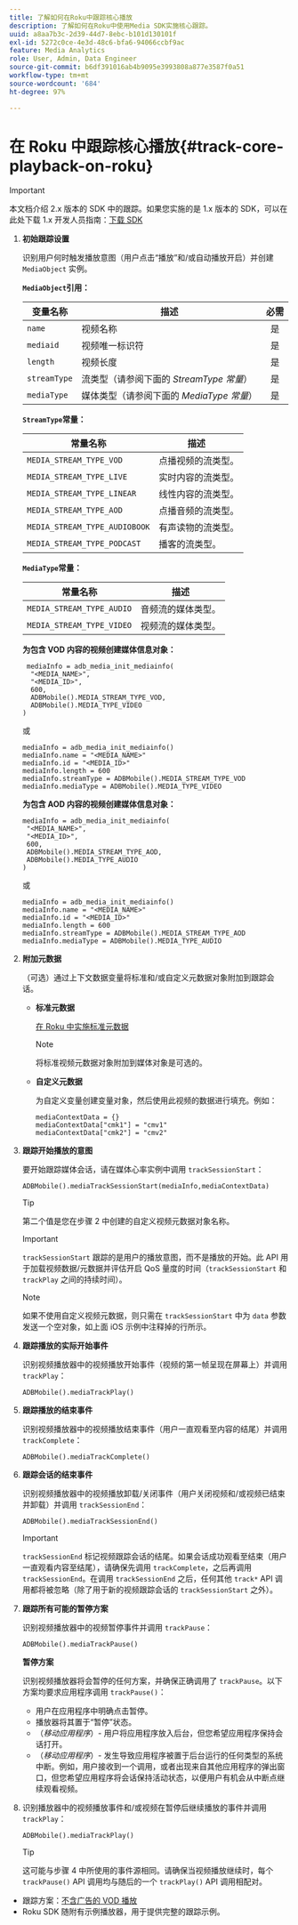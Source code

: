 ```yaml
---
title: 了解如何在Roku中跟踪核心播放
description: 了解如何在Roku中使用Media SDK实施核心跟踪。
uuid: a8aa7b3c-2d39-44d7-8ebc-b101d130101f
exl-id: 5272c0ce-4e3d-48c6-bfa6-94066ccbf9ac
feature: Media Analytics
role: User, Admin, Data Engineer
source-git-commit: b6df391016ab4b9095e3993808a877e3587f0a51
workflow-type: tm+mt
source-wordcount: '684'
ht-degree: 97%

---
```


# 在 Roku 中跟踪核心播放{#track-core-playback-on-roku}

>[!IMPORTANT]
>本文档介绍 2.x 版本的 SDK 中的跟踪。如果您实施的是 1.x 版本的 SDK，可以在此处下载 1.x 开发人员指南：[下载 SDK](/help/sdk-implement/download-sdks.md)

1. **初始跟踪设置**

   识别用户何时触发播放意图（用户点击“播放”和/或自动播放开启）并创建 `MediaObject` 实例。

   **`MediaObject`引用：**

   | 变量名称 | 描述 | 必需 |
   | --- | --- | :---: |
   | `name` | 视频名称 | 是 |
   | `mediaid` | 视频唯一标识符 | 是 |
   | `length` | 视频长度 | 是 |
   | `streamType` | 流类型（请参阅下面的 _StreamType 常量_） | 是 |
   | `mediaType` | 媒体类型（请参阅下面的 _MediaType 常量_） | 是 |

   **`StreamType`常量：**

   | 常量名称 | 描述   |
   |---|---|
   | `MEDIA_STREAM_TYPE_VOD` | 点播视频的流类型。 |
   | `MEDIA_STREAM_TYPE_LIVE` | 实时内容的流类型。 |
   | `MEDIA_STREAM_TYPE_LINEAR` | 线性内容的流类型。 |
   | `MEDIA_STREAM_TYPE_AOD` | 点播音频的流类型。 |
   | `MEDIA_STREAM_TYPE_AUDIOBOOK` | 有声读物的流类型。 |
   | `MEDIA_STREAM_TYPE_PODCAST` | 播客的流类型。 |

   **`MediaType`常量：**

   | 常量名称 | 描述 |
   |---|---|
   | `MEDIA_STREAM_TYPE_AUDIO` | 音频流的媒体类型。 |
   | `MEDIA_STREAM_TYPE_VIDEO` | 视频流的媒体类型。 |

   **为包含 VOD 内容的视频创建媒体信息对象：**

   ```
    mediaInfo = adb_media_init_mediainfo(
     "<MEDIA_NAME>",
     "<MEDIA_ID>",
     600,
     ADBMobile().MEDIA_STREAM_TYPE_VOD,
     ADBMobile().MEDIA_TYPE_VIDEO
   )
   ```

   或

   ```
   mediaInfo = adb_media_init_mediainfo()
   mediaInfo.name = "<MEDIA_NAME>"
   mediaInfo.id = "<MEDIA_ID>"
   mediaInfo.length = 600
   mediaInfo.streamType = ADBMobile().MEDIA_STREAM_TYPE_VOD
   mediaInfo.mediaType = ADBMobile().MEDIA_TYPE_VIDEO
   ```

   **为包含 AOD 内容的视频创建媒体信息对象：**

   ```
   mediaInfo = adb_media_init_mediainfo(
    "<MEDIA_NAME>",
    "<MEDIA_ID>",
    600,
    ADBMobile().MEDIA_STREAM_TYPE_AOD,
    ADBMobile().MEDIA_TYPE_AUDIO
   )
   ```

   或

   ```
   mediaInfo = adb_media_init_mediainfo()
   mediaInfo.name = "<MEDIA_NAME>"
   mediaInfo.id = "<MEDIA_ID>"
   mediaInfo.length = 600
   mediaInfo.streamType = ADBMobile().MEDIA_STREAM_TYPE_AOD
   mediaInfo.mediaType = ADBMobile().MEDIA_TYPE_AUDIO
   ```

1. **附加元数据**

   （可选）通过上下文数据变量将标准和/或自定义元数据对象附加到跟踪会话。

   * **标准元数据**

      [在 Roku 中实施标准元数据](/help/sdk-implement/track-av-playback/impl-std-metadata/impl-std-metadata-roku.md)

      >[!NOTE]
      >将标准视频元数据对象附加到媒体对象是可选的。

   * **自定义元数据**

      为自定义变量创建变量对象，然后使用此视频的数据进行填充。例如：

      ```
      mediaContextData = {}
      mediaContextData["cmk1"] = "cmv1"
      mediaContextData["cmk2"] = "cmv2"
      ```

1. **跟踪开始播放的意图**

   要开始跟踪媒体会话，请在媒体心率实例中调用 `trackSessionStart`：

   ```
   ADBMobile().mediaTrackSessionStart(mediaInfo,mediaContextData)
   ```

   >[!TIP]
   >第二个值是您在步骤 2 中创建的自定义视频元数据对象名称。

   >[!IMPORTANT]
   >`trackSessionStart` 跟踪的是用户的播放意图，而不是播放的开始。此 API 用于加载视频数据/元数据并评估开启 QoS 量度的时间（`trackSessionStart` 和 `trackPlay` 之间的持续时间）。

   >[!NOTE]
   >如果不使用自定义视频元数据，则只需在 `trackSessionStart` 中为 `data` 参数发送一个空对象，如上面 iOS 示例中注释掉的行所示。

1. **跟踪播放的实际开始事件**

   识别视频播放器中的视频播放开始事件（视频的第一帧呈现在屏幕上）并调用 `trackPlay`：

   ```
   ADBMobile().mediaTrackPlay()
   ```

1. **跟踪播放的结束事件**

   识别视频播放器中的视频播放结束事件（用户一直观看至内容的结尾）并调用 `trackComplete`：

   ```
   ADBMobile().mediaTrackComplete()
   ```

1. **跟踪会话的结束事件**

   识别视频播放器中的视频播放卸载/关闭事件（用户关闭视频和/或视频已结束并卸载）并调用 `trackSessionEnd`：

   ```
   ADBMobile().mediaTrackSessionEnd()
   ```

   >[!IMPORTANT]
   >`trackSessionEnd` 标记视频跟踪会话的结尾。如果会话成功观看至结束（用户一直观看内容至结尾），请确保先调用 `trackComplete`，之后再调用 `trackSessionEnd`。在调用 `trackSessionEnd` 之后，任何其他 `track*` API 调用都将被忽略（除了用于新的视频跟踪会话的 `trackSessionStart` 之外）。

1. **跟踪所有可能的暂停方案**

   识别视频播放器中的视频暂停事件并调用 `trackPause`：

   ```
   ADBMobile().mediaTrackPause()
   ```

   **暂停方案**

   识别视频播放器将会暂停的任何方案，并确保正确调用了 `trackPause`。以下方案均要求应用程序调用 `trackPause()`：

   * 用户在应用程序中明确点击暂停。
   * 播放器将其置于“暂停”状态。
   * （*移动应用程序*）- 用户将应用程序放入后台，但您希望应用程序保持会话打开。
   * （*移动应用程序*）- 发生导致应用程序被置于后台运行的任何类型的系统中断。例如，用户接收到一个调用，或者出现来自其他应用程序的弹出窗口，但您希望应用程序将会话保持活动状态，以便用户有机会从中断点继续观看视频。

1. 识别播放器中的视频播放事件和/或视频在暂停后继续播放的事件并调用 `trackPlay`：

   ```
   ADBMobile().mediaTrackPlay()
   ```

   >[!TIP]
   >这可能与步骤 4 中所使用的事件源相同。请确保当视频播放继续时，每个 `trackPause()` API 调用均与随后的一个 `trackPlay()` API 调用相配对。

* 跟踪方案：[不含广告的 VOD 播放](/help/sdk-implement/tracking-scenarios/vod-no-intrs-details.md)
* Roku SDK 随附有示例播放器，用于提供完整的跟踪示例。
